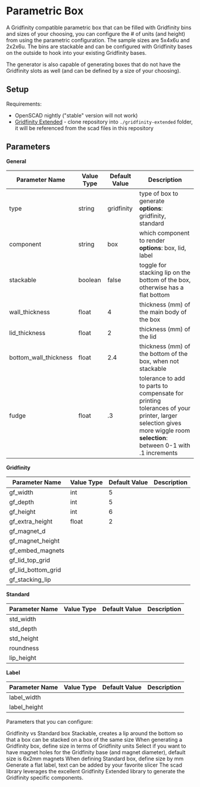 # Parametric Box
 
A Gridfinity compatible parametric box that can be filled with Gridfinity bins and sizes of your choosing, you can configure the # of units (and height) from using the parametric configuration.  The sample sizes are 5x4x6u and 2x2x6u.  The bins are stackable and can be configured with Gridfinity bases on the outside to hook into your existing Gridfinity bases.

The generator is also capable of generating boxes that do not have the Gridfinity slots as well (and can be defined by a size of your choosing).

## Setup

Requirements:
- OpenSCAD nightly ("stable" version will not work)
- [Gridfinity Extended](https://github.com/ostat/gridfinity_extended_openscad) - clone repository into `./gridfinity-extended` folder, it will be referenced from the scad files in this repository

## Parameters

**General**

| Parameter Name | Value Type | Default Value | Description |
| --- | --- | --- | --- |
| type | string | gridfinity | type of box to generate <br/>**options**: gridfinity, standard |
| component | string | box | which component to render <br/>**options**: box, lid, label |
| stackable | boolean | false | toggle for stacking lip on the bottom of the box, otherwise has a flat bottom |
| wall_thickness | float | 4 | thickness (mm) of the main body of the box |
| lid_thickness | float | 2 | thickness (mm) of the lid |
| bottom_wall_thickness | float | 2.4 | thickness (mm) of the bottom of the box, when not stackable |
| fudge | float | .3 | tolerance to add to parts to compensate for printing tolerances of your printer, larger selection gives more wiggle room <br/>**selection**: between 0-1 with .1 increments |

**Gridfinity**

| Parameter Name | Value Type | Default Value | Description |
| --- | --- | --- | --- |
| gf_width | int | 5 | |
| gf_depth | int | 5 | |
| gf_height | int | 6 | |
| gf_extra_height | float | 2 | |
| gf_magnet_d | 
| gf_magnet_height | 
| gf_embed_magnets | 
| gf_lid_top_grid | 
| gf_lid_bottom_grid | 
| gf_stacking_lip |

**Standard**

| Parameter Name | Value Type | Default Value | Description |
| --- | --- | --- | --- |
| std_width | 
| std_depth | 
| std_height | 
| roundness | 
| lip_height | 

**Label**

| Parameter Name | Value Type | Default Value | Description |
| --- | --- | --- | --- |
| label_width | 
| label_height | 

Parameters that you can configure:

Gridfinity vs Standard box
Stackable, creates a lip around the bottom so that a box can be stacked on a box of the same size
When generating a Gridfinity box, define size in terms of Gridfinity units
Select if you want to have magnet holes for the Gridfinity base (and magnet diameter), default size is 6x2mm magnets
When defining Standard box, define size by mm
Generate a flat label, text can be added by your favorite slicer
The scad library leverages the excellent Gridfinity Extended library to generate the Gridfinity specific components.